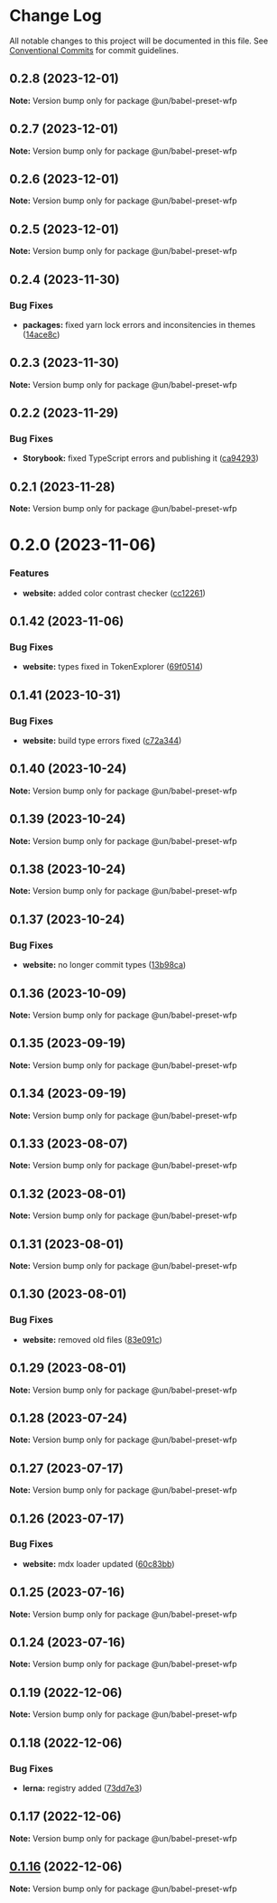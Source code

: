 # Change Log

All notable changes to this project will be documented in this file.
See [Conventional Commits](https://conventionalcommits.org) for commit guidelines.

## 0.2.8 (2023-12-01)

**Note:** Version bump only for package @un/babel-preset-wfp





## 0.2.7 (2023-12-01)

**Note:** Version bump only for package @un/babel-preset-wfp





## 0.2.6 (2023-12-01)

**Note:** Version bump only for package @un/babel-preset-wfp





## 0.2.5 (2023-12-01)

**Note:** Version bump only for package @un/babel-preset-wfp





## 0.2.4 (2023-11-30)


### Bug Fixes

* **packages:** fixed yarn lock errors and inconsitencies in themes ([14ace8c](https://github.com/wfp-design-system/wfp/commit/14ace8cc950c85a8b7220c516d7eaca2cbc8df48))





## 0.2.3 (2023-11-30)

**Note:** Version bump only for package @un/babel-preset-wfp





## 0.2.2 (2023-11-29)


### Bug Fixes

* **Storybook:** fixed TypeScript errors and publishing it ([ca94293](https://github.com/wfp-design-system/wfp/commit/ca942938534e06d98a5799340d21aa0a58cb6847))





## 0.2.1 (2023-11-28)

**Note:** Version bump only for package @un/babel-preset-wfp





# 0.2.0 (2023-11-06)


### Features

* **website:** added color contrast checker ([cc12261](https://github.com/wfp-design-system/wfp/commit/cc122617dc46fcfe8c8913b405837d549ad2f8f0))





## 0.1.42 (2023-11-06)


### Bug Fixes

* **website:** types fixed in TokenExplorer ([69f0514](https://github.com/wfp-design-system/wfp/commit/69f051402c3fe011e026aae5ffee006c9412ae8f))





## 0.1.41 (2023-10-31)


### Bug Fixes

* **website:** build type errors fixed ([c72a344](https://github.com/wfp-design-system/wfp/commit/c72a3440fc4ef3f29fdacb24e853e315bc54fe0b))





## 0.1.40 (2023-10-24)

**Note:** Version bump only for package @un/babel-preset-wfp





## 0.1.39 (2023-10-24)

**Note:** Version bump only for package @un/babel-preset-wfp





## 0.1.38 (2023-10-24)

**Note:** Version bump only for package @un/babel-preset-wfp





## 0.1.37 (2023-10-24)


### Bug Fixes

* **website:** no longer commit types ([13b98ca](https://github.com/wfp-design-system/wfp/commit/13b98ca873487caa77dbc0828da85c9c136ce6a5))





## 0.1.36 (2023-10-09)

**Note:** Version bump only for package @un/babel-preset-wfp





## 0.1.35 (2023-09-19)

**Note:** Version bump only for package @un/babel-preset-wfp





## 0.1.34 (2023-09-19)

**Note:** Version bump only for package @un/babel-preset-wfp





## 0.1.33 (2023-08-07)

**Note:** Version bump only for package @un/babel-preset-wfp





## 0.1.32 (2023-08-01)

**Note:** Version bump only for package @un/babel-preset-wfp





## 0.1.31 (2023-08-01)

**Note:** Version bump only for package @un/babel-preset-wfp





## 0.1.30 (2023-08-01)


### Bug Fixes

* **website:** removed old files ([83e091c](https://github.com/wfp-design-system/wfp/commit/83e091c04153ac227dbad158e999cb4f247c58ce))





## 0.1.29 (2023-08-01)

**Note:** Version bump only for package @un/babel-preset-wfp





## 0.1.28 (2023-07-24)

**Note:** Version bump only for package @un/babel-preset-wfp





## 0.1.27 (2023-07-17)

**Note:** Version bump only for package @un/babel-preset-wfp





## 0.1.26 (2023-07-17)


### Bug Fixes

* **website:** mdx loader updated ([60c83bb](https://github.com/wfp-design-system/wfp/commit/60c83bba74621ba5a93c9718bc49e4cdfbc807b6))





## 0.1.25 (2023-07-16)

**Note:** Version bump only for package @un/babel-preset-wfp





## 0.1.24 (2023-07-16)

**Note:** Version bump only for package @un/babel-preset-wfp





## 0.1.19 (2022-12-06)

**Note:** Version bump only for package @un/babel-preset-wfp

## 0.1.18 (2022-12-06)

### Bug Fixes

- **lerna:** registry added ([73dd7e3](https://github.com/wfp-design-system/wfp/commit/73dd7e367e91bc1a372aa7e3f841f7f24a1b6934))

## 0.1.17 (2022-12-06)

**Note:** Version bump only for package @un/babel-preset-wfp

## [0.1.16](https://github.com/wfp-design-system/wfp/compare/@un/babel-preset-wfp@0.1.15...@un/babel-preset-wfp@0.1.16) (2022-12-06)

**Note:** Version bump only for package @un/babel-preset-wfp
